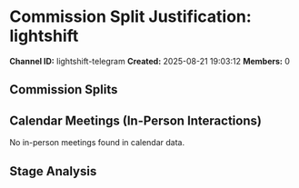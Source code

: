 # Commission Split Justification: lightshift

**Channel ID:** lightshift-telegram
**Created:** 2025-08-21 19:03:12
**Members:** 0

## Commission Splits


## Calendar Meetings (In-Person Interactions)

No in-person meetings found in calendar data.

## Stage Analysis

